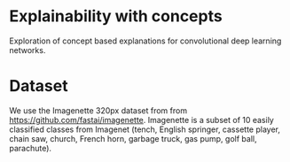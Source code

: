# Explainability with concepts
Exploration of concept based explanations for convolutional deep learning networks. 

# Dataset
We use the Imagenette 320px dataset from from https://github.com/fastai/imagenette.
Imagenette is a subset of 10 easily classified classes from Imagenet (tench, English springer, cassette player, chain saw, church, French horn, garbage truck, gas pump, golf ball, parachute). 